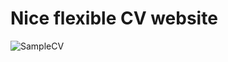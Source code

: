 # Nice flexible CV website


![SampleCV](https://github.com/user-attachments/assets/a4020df6-441d-41c6-ad60-1f1757c60263)
